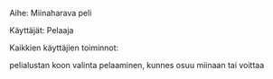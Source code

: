 Aihe: Miinaharava peli

Käyttäjät: Pelaaja

Kaikkien käyttäjien toiminnot:

pelialustan koon valinta
pelaaminen, kunnes osuu miinaan tai voittaa
